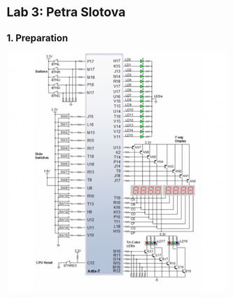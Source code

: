 # Lab 3: Petra Slotova

## 1. Preparation

![Schematic with LEDs and switches](images/schematic.png)
